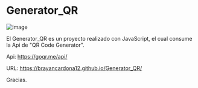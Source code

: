 # Generator_QR
![image](https://user-images.githubusercontent.com/114372854/223278014-4f25b68c-d831-4317-93b0-2c8687e60f12.png)

El Generator_QR es un proyecto realizado con JavaScript, el cual consume la Api de "QR Code Generator".

Api: https://goqr.me/api/

URL: https://brayancardona12.github.io/Generator_QR/

Gracias.
